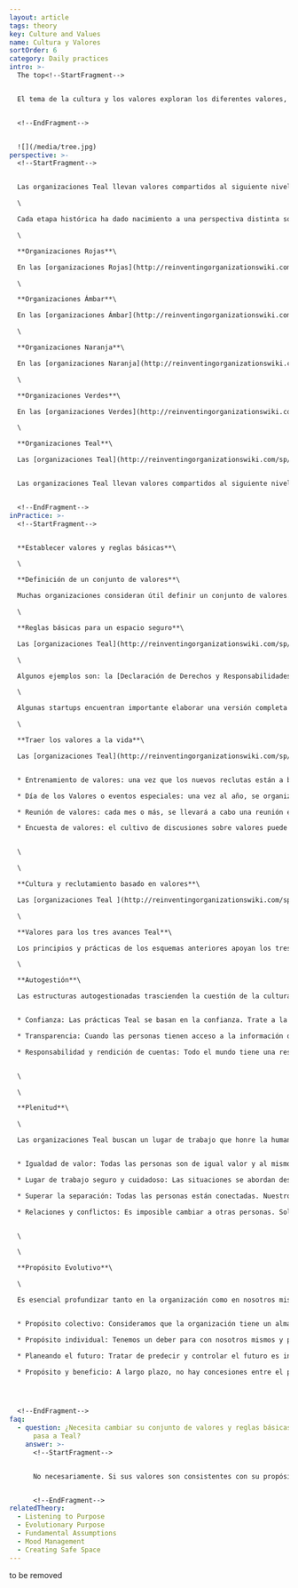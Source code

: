 ```yaml
---
layout: article
tags: theory
key: Culture and Values
name: Cultura y Valores
sortOrder: 6
category: Daily practices
intro: >-
  The top<!--StartFragment-->


  El tema de la cultura y los valores exploran los diferentes valores, creencias, reglas básicas y las culturas resultantes de las organizaciones Teal, así como prácticas para establecer y llevar la cultura y los valores a la vida.


  <!--EndFragment-->


  ![](/media/tree.jpg)
perspective: >-
  <!--StartFragment-->


  Las organizaciones Teal llevan valores compartidos al siguiente nivel, ya sea mediante claras reglas básicas o compartiendo creencias sobre lo que es aceptable o inaceptable. La mayoría de las organizaciones Teal pasan mucho tiempo durante el proceso de reclutamiento informando a los candidatos sobre los valores de la organización para determinar si existe un buen ajuste con la cultura. Las organizaciones Teal también establecen prácticas para revisar y cuestionar frecuentemente la cultura y los valores para asegurarse de que los miembros de la organización verdaderamente los viven. Algunos valores que a menudo están presentes son la confianza, la transparencia, la inteligencia colectiva, la integridad y la autenticidad.\

  \

  Cada etapa histórica ha dado nacimiento a una perspectiva distinta sobre cultura y valores, ya prácticas muy diferentes:\

  \

  **Organizaciones Rojas**\

  En las [organizaciones Rojas](http://reinventingorganizationswiki.com/sp/index.php?title=El_paradigma_Rojo_y_las_Organizaciones "El paradigma Rojo y las Organizaciones"), los líderes típicamente demuestran comportamientos egocéntricos impulsados por su personal necesidad de poder y control. A menudo son impulsivos y encuentran maneras de ejercer su dominio. Esto crea una cultura de miedo, control, no toma de riesgos y sumisión. Usualmente los miembros de la organización crean vínculos estrechos.\

  \

  **Organizaciones Ámbar**\

  En las [organizaciones Ámbar](http://reinventingorganizationswiki.com/sp/index.php?title=El_Paradigma_%C3%81mbar_y_las_Organizaciones "El Paradigma Ámbar y las Organizaciones"), la estabilidad y el respeto por las normas del grupo son muy valorados. El líder Ámbar busca el orden, la estabilidad y la previsibilidad. El cambio es visto con sospecha. El control se mantiene a través de instituciones y burocracias. Esto tiende a crear una cultura de conformidad. El enfoque es hacer lo que es correcto y que encaja dentro de las normas del grupo. Lo que a las personas les preocupa es si tienen los comportamientos, pensamientos y la apariencia correcta. Usar una máscara es el precio que se paga para mantener la estabilidad social. La gente puede distanciarse de su naturaleza única, sus deseos, sus necesidades y sus sentimientos personales; En su lugar, abrazan un yo socialmente aceptable. El lado oscuro de ésta cosmovisión es que a menudo los trabajadores son vistos como perezosos, deshonestos y necesitados de dirección. Se considera que la gestión y la supervisión son necesarias para garantizar que el trabajo se realice correctamente.\

  \

  **Organizaciones Naranja**\

  En las [organizaciones Naranja](http://reinventingorganizationswiki.com/sp/index.php?title=El_Paradigma_Naranja_y_las_Organizaciones "El Paradigma Naranja y las Organizaciones") los valores subyacentes son el éxito, la innovación, la eficacia, la competencia / ganar, la ganancia y el reconocimiento. Esta visión del mundo es materialista y la racionalidad es altamente valorada. Sólo lo que se puede ver y tocar es real. La metáfora organizativa es una "máquina". La cultura puede llegar a ser altamente profesional, racional y muchas veces sin alma. El cambio es bienvenido siempre que contribuya a un mayor rendimiento. La colaboración entre organizaciones se valora y se alienta a acelerar la innovación y el cambio. La gestión es estratégica y se centra en los resultados en lugar de cómo lograrlos. La competencia individual, los resultados y los logros son valorados e incentivados. La progresión se basa en el mérito y no en el rango social.\

  \

  **Organizaciones Verdes**\

  En las [organizaciones Verdes](http://reinventingorganizationswiki.com/sp/index.php?title=El_Paradigma_Verde_y_las_Organizaciones "El Paradigma Verde y las Organizaciones"), las relaciones se valoran a veces a expensas de los resultados. Comunidad, comunicación, colaboración, consenso, armonía, tolerancia, integridad, respeto, apertura e igualdad son valores comunes. El foco está en crear una gran cultura del lugar de trabajo basada en el empoderamiento para impulsar la motivación de los empleados. Aunque las organizaciones Verdes se basan más a menudo en el modelo y las estructuras jerárquicas tradicionales, la cultura no está a gusto con el poder y la jerarquía. Se valoran los enfoques de liderazgo participativo y de servicio para fomentar procesos colaborativos ascendentes, desarrollar valores compartidos y una cultura donde la gente se sienta valorada y empoderada para contribuir. La metáfora guía es la "familia". Mientras que las organizaciones Naranja a menudo usan sus valores como una herramienta de marketing, las organizaciones verdes los abrazan y viven por ellos.\

  \

  **Organizaciones Teal**\

  Las [organizaciones Teal](http://reinventingorganizationswiki.com/sp/index.php?title=El_Paradigma_Teal_y_las_organizaciones "El Paradigma Teal y las organizaciones") se esfuerzan por crear organizaciones altamente efectivas que permitan a las personas ser plenamente humanas en el trabajo. La cultura de las organizaciones Teal está determinada por el contexto específico y el propósito de la organización, no por los supuestos personales, las normas y las preocupaciones de los fundadores y o líderes. La metáfora de la organización es un "sistema vivo". Como tal, debe permitirse tener su propia identidad y cultura autónomas que puedan evolucionar con el tiempo. La cultura y los valores están bien integrados con la estructura y los procesos.


  Las organizaciones Teal llevan valores compartidos al siguiente nivel, ya sea mediante claras reglas básicas o compartiendo creencias sobre lo que es aceptable o inaceptable. La mayoría de las organizaciones Teal pasan mucho tiempo durante el proceso de reclutamiento informando a los candidatos sobre los valores de la organización para determinar si existe un buen ajuste con la cultura. Las organizaciones Teal también establecen prácticas para revisar y cuestionar la cultura y los valores y asegurar que verdaderamente sean vividos por los miembros de la organización. Algunos valores que a menudo están presentes son la confianza, la transparencia, la inteligencia colectiva, la integridad y la autenticidad.


  <!--EndFragment-->
inPractice: >-
  <!--StartFragment-->


  **Establecer valores y reglas básicas**\

  \

  **Definición de un conjunto de valores**\

  Muchas organizaciones consideran útil definir un conjunto de valores. En las organizaciones Teal, esos valores, junto con el propósito, están en el centro mismo de la cultura de la organización, influyendo en la mayoría de los comportamientos y procesos. Esos valores a menudo provienen de la visión del fundador, y son típicamente definidos colectivamente. Los valores y las reglas básicas relacionadas no son fijos, son abiertamente discutidos y enmendados para que sigan siendo un reflejo fiel de lo que la gente en la organización vive y cree. Algunas organizaciones establecen un simple conjunto de creencias comunes o supuestos sobre el esfuerzo humano y comportamiento.\

  \

  **Reglas básicas para un espacio seguro**\

  Las [organizaciones Teal](http://reinventingorganizationswiki.com/sp/index.php?title=El_Paradigma_Teal_y_las_organizaciones "El Paradigma Teal y las organizaciones") animan a las personas a mostrarse a los otros tal como son (por entero, íntegramente), para ello la gente necesita sentir que es seguro hacerlo. Tener un conjunto definido de valores traducido en "reglas básicas" claras, cuando sea necesario, ayuda a hacer esto.\

  \

  Algunos ejemplos son: la [Declaración de Derechos y Responsabilidades de RHD](https://www.rhd.org/), los Principios de Colleague de [Morning Star](http://www.morningstarco.com/), las fichas de [FAVI](http://www.favi.com/) o la Constitución de [Holacracy](https://www.holacracy.org/governance-meetings). Estos documentos proporcionan una visión para hacer un lugar de trabajo seguro y productivo. Le dan a los colegas un vocabulario para discutir las relaciones saludables, y trazan líneas que separan los comportamientos recomendados de inaceptables.\

  \

  Algunas startups encuentran importante elaborar una versión completa de dicho documento desde el principio. Otras desarrollan uno a medida que crecen. Las organizaciones se aseguran de que sean redactadas colectivamente para que sean propiedad plena de todas las personas.\

  \

  **Traer los valores a la vida**\

  Las [organizaciones Teal](http://reinventingorganizationswiki.com/sp/index.php?title=El_Paradigma_Teal_y_las_organizaciones "El Paradigma Teal y las organizaciones") entienden que se necesita más que una placa en la pared para hacer vida los valores y reglas básicas. Ellas pasan una cantidad significativa de tiempo y energía en la formación y la involucración de todos en un continuo proceso de reflexión sobre ellos. Algunos ejemplos de mantener vivos los valores son:


  * Entrenamiento de valores: una vez que los nuevos reclutas están a bordo, son entrenados en el conjunto de valores y reglas básicas.

  * Día de los Valores o eventos especiales: una vez al año, se organiza un evento festivo donde todos están invitados a revisar el propósito, los valores y las reglas de juego de la organización.

  * Reunión de valores: cada mes o más, se llevará a cabo una reunión en la que se invita a los colegas a plantear cuestionamientos de los valores y reglas básicas en el lugar de trabajo y sugerir cambios. Los valores también pueden ser discutidos durante las reflexiones en grandes grupos.

  * Encuesta de valores: el cultivo de discusiones sobre valores puede ser apoyado por una encuesta anual.


  \

  \

  **Cultura y reclutamiento basado en valores**\

  Las [organizaciones Teal ](http://reinventingorganizationswiki.com/sp/index.php?title=El_Paradigma_Teal_y_las_organizaciones "El Paradigma Teal y las organizaciones")entienden que la actitud y los comportamientos de una persona son tan importantes como sus habilidades. Por lo tanto, se dedica mucha energía a encontrar personas que se ajusten a la cultura y los valores de la organización. Los nuevos reclutas son cuidadosamente entrevistados para asegurar que pueden prosperar en el medio ambiente. Se trata de un proceso de descubrimiento de dos vías con el objetivo de averiguar si la organización y el individuo están destinados a "caminar juntos".\

  \

  **Valores para los tres avances Teal**\

  Los principios y prácticas de los esquemas anteriores apoyan los tres avances de la [autogestión,](http://reinventingorganizationswiki.com/sp/index.php?title=Autogesti%C3%B3n "Autogestión") la [Plenitud ](http://reinventingorganizationswiki.com/sp/index.php?title=Plenitud "Plenitud")y el [Propósito evolutivo](http://reinventingorganizationswiki.com/sp/index.php?title=Prop%C3%B3sito_Evolutivo "Propósito Evolutivo").\

  \

  **Autogestión**\

  Las estructuras autogestionadas trascienden la cuestión de la cultura versus los sistemas. Las dimensiones internas y externas, la cultura y los sistemas, trabajan mano a mano, no en direcciones opuestas. Los siguientes son algunos ejemplos de los tipos de valores / principios que apoyan la autogestión:


  * Confianza: Las prácticas Teal se basan en la confianza. Trate a la gente con confianza y ellos responderán con confianza. La confianza permite a las personas ser plenamente responsables. También reduce la necesidad de jerarquía y control y permite la autogestión.

  * Transparencia: Cuando las personas tienen acceso a la información de negocios, que suele tener la administración, pueden actuar y tomar decisiones que son buenas para el conjunto. Cuando hay transparencia y apertura, la inteligencia colectiva está a disposición de todos. La información sensible puede ser compartida porque todo el mundo es capaz y confiable para manejar noticias difíciles.

  * Responsabilidad y rendición de cuentas: Todo el mundo tiene una responsabilidad con la organización para detectar problemas o oportunidades y abordarlos. Se espera que las personas se sientan cómodas al hacerse responsables de sus [compromisos](http://reinventingorganizationswiki.com/sp/index.php?title=Compromiso,_Horas_de_Trabajo_y_Flexibilidad "Compromiso, Horas de Trabajo y Flexibilidad"), a través de dar y recibir [feedback ](http://reinventingorganizationswiki.com/sp/index.php?title=Retroalimentaci%C3%B3n_y_Administraci%C3%B3n_del_desempe%C3%B1o "Retroalimentación y Administración del desempeño")y una confrontación respetuosa.


  \

  \

  **Plenitud**\

  \

  Las organizaciones Teal buscan un lugar de trabajo que honre la humanidad de las personas que trabajan allí. Los siguientes son ejemplos de los tipos de valores / principios que apoyan la totalidad:


  * Igualdad de valor: Todas las personas son de igual valor y al mismo tiempo diferentes. La comunidad será más rica cuando los miembros puedan contribuir de manera distintiva, apreciando sus diferencias.

  * Lugar de trabajo seguro y cuidadoso: Las situaciones se abordan desde el amor y la conexión en lugar del miedo y la separación. Crear un entorno seguro donde todos puedan comportarse de manera auténtica es esencial.

  * Superar la separación: Todas las personas están conectadas. Nuestro objetivo es crear un lugar de trabajo donde sean honrados y valorados, de manera integral, los aspectos cognitivos, físicos, emocionales y espirituales de todas y cada una de las personas.

  * Relaciones y conflictos: Es imposible cambiar a otras personas. Solo podemos cambiarnos a nosotros mismos. Nos apropiamos de nuestros pensamientos, creencias, palabras y acciones. No esparcimos rumores. No hablamos detrás de alguien. No culpamos a los demás de los problemas. Hay espacios para cultivar relaciones enriquecedoras y resolver y aprender de los conflictos.


  \

  \

  **Propósito Evolutivo**\

  \

  Es esencial profundizar tanto en la organización como en nosotros mismos para encontrar un propósito evolutivo. Los siguientes son ejemplos de los tipos de valores / principios que apoyan el propósito evolutivo:


  * Propósito colectivo: Consideramos que la organización tiene un alma y un propósito propio. Tratamos de escuchar a donde la organización quiere ir y tenemos cuidado de dirigirnos hacia allá.

  * Propósito individual: Tenemos un deber para con nosotros mismos y para con la organización de investigar nuestra vocación personal y ver cómo empata con el propósito de la organización. Tratamos de imbuir nuestros roles con nuestras almas, no con nuestros egos.

  * Planeando el futuro: Tratar de predecir y controlar el futuro es inútil. Hacemos pronósticos sólo cuando una decisión específica nos obliga a hacerlo. Todo se desarrollará con más gracia si dejamos de intentar controlar y en lugar de eso escogemos simplemente sentir y responder.

  * Propósito y beneficio: A largo plazo, no hay concesiones entre el propósito y los beneficios. Si nos centramos en el propósito, los beneficios vendrán en consecuencia.




  <!--EndFragment-->
faq:
  - question: ¿Necesita cambiar su conjunto de valores y reglas básicas cuando si
      pasa a Teal?
    answer: >-
      <!--StartFragment-->


      No necesariamente. Si sus valores son consistentes con su propósito y si esos valores realmente definen quién es usted como organización, es mejor que los guarde. Tal vez las reglas básicas tendrán que ser readaptadas para adaptarse mejor a la estructura y los procesos de autogestión. En cualquier caso, es necesario establecer un proceso en el que los valores y las reglas básicas se puedan revisar periódicamente y colectivamente para asegurarse de que realmente se vivan.


      <!--EndFragment-->
relatedTheory:
  - Listening to Purpose
  - Evolutionary Purpose
  - Fundamental Assumptions
  - Mood Management
  - Creating Safe Space
---
```

to be removed